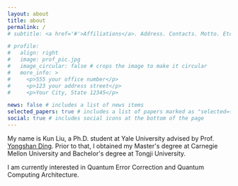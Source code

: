 ```yaml
---
layout: about
title: about
permalink: /
# subtitle: <a href='#'>Affiliations</a>. Address. Contacts. Motto. Etc.

# profile:
#   align: right
#   image: prof_pic.jpg
#   image_circular: false # crops the image to make it circular
#   more_info: >
#     <p>555 your office number</p>
#     <p>123 your address street</p>
#     <p>Your City, State 12345</p>

news: false # includes a list of news items
selected_papers: true # includes a list of papers marked as "selected={true}"
social: true # includes social icons at the bottom of the page
---
```


My name is Kun Liu, a Ph.D. student at Yale University advised by Prof. [Yongshan Ding](https://www.yongshanding.com/).
Prior to that, I obtained my Master's degree at Carnegie Mellon University and Bachelor's degree at Tongji University.

I am currently interested in Quantum Error Correction and Quantum Computing Architecture.
